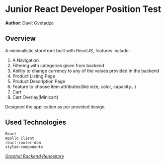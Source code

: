 # Junior React Developer Position Test

**Author**: Davit Gvetadze

## Overview
A minimalistic storefront built with ReactJS, features include:
1. A Navigation
2. Filtering with categories given from backend
3. Ability to change currency to any of the values provided in the backend
4. Product Listing Page
5. Product Description Page
6. Feature to choose item attributes(like size, color, capacity...)
7. Cart
8. Cart Overlay(Minicart)

Designed the application as per provided design.

## Used Technologies

    React
    Apollo Client
    react-router-dom
    styled-components

[*Graphql Backend Repository*](https://github.com/scandiweb/junior-react-endpoint)
